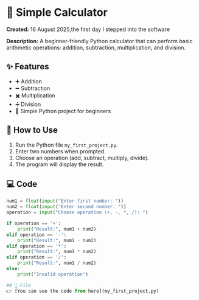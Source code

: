 # 🧮 Simple Calculator

**Created:** 16 August 2025,the first day I stepped into the software  

**Description:** A beginner-friendly Python calculator that can perform basic arithmetic operations: addition, subtraction, multiplication, and division.

## ✨ Features

- ➕ Addition  
- ➖ Subtraction  
- ✖️ Multiplication  
- ➗ Division  
- 🐍 Simple Python project for beginners

## 🚀 How to Use

1. Run the Python file `my_first_project.py`.  
2. Enter two numbers when prompted.  
3. Choose an operation (add, subtract, multiply, divide).  
4. The program will display the result.

## 💻 Code

```python
num1 = float(input("Enter first number: "))
num2 = float(input("Enter second number: "))
operation = input("Choose operation (+, -, *, /): ")

if operation == '+':
    print("Result:", num1 + num2)
elif operation == '-':
    print("Result:", num1 - num2)
elif operation == '*':
    print("Result:", num1 * num2)
elif operation == '/':
    print("Result:", num1 / num2)
else:
    print("Invalid operation")

## 📁 File
👉 [You can see the code from here](my_first_project.py)
